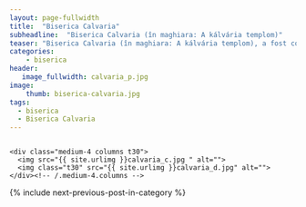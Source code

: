```yaml
---
layout: page-fullwidth
title:  "Biserica Calvaria"
subheadline:  "Biserica Calvaria (în maghiara: A kálvária templom)"
teaser: "Biserica Calvaria (în maghiara: A kálvária templom), a fost construita între anii 1841-1842"
categories:
    - biserica
header:
   image_fullwidth: calvaria_p.jpg 
image:
    thumb: biserica-calvaria.jpg   
tags:
  - biserica
  - Biserica Calvaria
---
```

<div class="row">
    <div class="medium-15 columns t50">
    <img src="{{ site.urlimg }}calvaria_p.jpg" alt="">
    </div><!-- /.medium-4.columns -->

<div class="row">
    <div class="medium-8 columns t30">
    <img src="{{ site.urlimg }}biserica-calvaria.jpg " alt="">
    </div><!-- /.medium-8.columns -->

    <div class="medium-4 columns t30">
      <img src="{{ site.urlimg }}calvaria_c.jpg " alt="">
      <img class="t30" src="{{ site.urlimg }}calvaria_d.jpg" alt="">
    </div><!-- /.medium-4.columns -->

</div><!-- /.row -->

 <div id="bottom" class="row t30">
    <div class="small-12 columns">
       {% include next-previous-post-in-category %}
    </div><!-- /.small-12.columns -->
</div>
